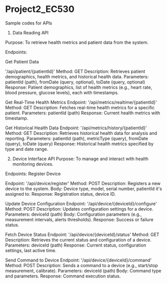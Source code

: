 # Project2_EC530
Sample codes for APIs

1. Data Reading API

Purpose:
To retrieve health metrics and patient data from the system.

Endpoints:
 
  Get Patient Data
 
 '/api/patient/{patientId}'
  Method: GET
  Description: Retrieves patient demographics, health metrics, and historical health data.
  Parameters: patientId (path), fromDate (query, optional), toDate (query, optional)
  Response: Patient demographics, list of health metrics (e.g., heart rate, blood pressure, glucose levels), each with timestamps.
 
  Get Real-Time Health Metrics
  Endpoint: '/api/metrics/realtime/{patientId}'
  Method: GET
  Description: Fetches real-time health metrics for a specific patient.
  Parameters: patientId (path)
  Response: Current health metrics with timestamp.
  
  Get Historical Health Data
  Endpoint: '/api/metrics/history/{patientId}'
  Method: GET
  Description: Retrieves historical health data for analysis and reporting.
  Parameters: patientId (path), metricType (query), fromDate (query), toDate (query)
  Response: Historical health metrics specified by type and date range.

2. Device Interface API
Purpose:
To manage and interact with health monitoring devices.

Endpoints:
Register Device

Endpoint: '/api/device/register'
Method: POST
Description: Registers a new device to the system.
Body: Device type, model, serial number, patientId it's assigned to.
Response: Registration status, device ID.

Update Device Configuration
Endpoint: '/api/device/{deviceId}/configure'
Method: POST
Description: Updates configuration settings for a device.
Parameters: deviceId (path)
Body: Configuration parameters (e.g., measurement intervals, alerts thresholds).
Response: Success or failure status.

Fetch Device Status
Endpoint: '/api/device/{deviceId}/status'
Method: GET
Description: Retrieves the current status and configuration of a device.
Parameters: deviceId (path)
Response: Current status, configuration settings, last active time.

Send Command to Device
Endpoint: '/api/device/{deviceId}/command'
Method: POST
Description: Sends a command to a device (e.g., start/stop measurement, calibrate).
Parameters: deviceId (path)
Body: Command type and parameters.
Response: Command execution status.
